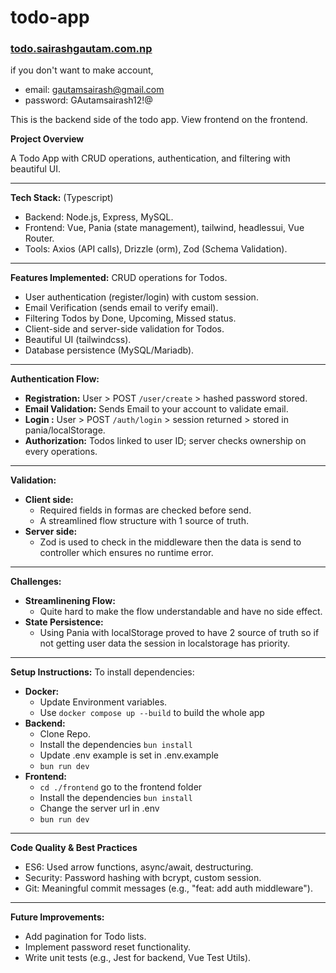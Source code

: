 # todo-app
### [todo.sairashgautam.com.np](https://todo.sairashgautam.com.np/)
if you don't want to make account,  
- email: gautamsairash@gmail.com
- password: GAutamsairash12!@



This is the backend side of the todo app. View frontend on the frontend.


**Project Overview**

A Todo App with CRUD operations, authentication, and filtering with beautiful UI.

---
**Tech Stack:** (Typescript)

- Backend: Node.js, Express, MySQL.
- Frontend: Vue, Pania (state management), tailwind, headlessui, Vue Router.
- Tools: Axios (API calls), Drizzle (orm), Zod (Schema Validation).

---
**Features Implemented:**
CRUD operations for Todos.

- User authentication (register/login) with custom session.
- Email Verification (sends email to verify email).
- Filtering Todos by Done, Upcoming, Missed status.
- Client-side and server-side validation for Todos.
- Beautiful UI (tailwindcss).
- Database persistence (MySQL/Mariadb).

----
**Authentication Flow:**
- **Registration:** User > POST `/user/create` > hashed password stored.
- **Email Validation:** Sends Email to your account to validate email.
- **Login :** User > POST `/auth/login` > session returned > stored in pania/localStorage.
- **Authorization:** Todos linked to user ID; server checks ownership on every operations.

----
**Validation:**
- **Client side:**
    - Required fields in formas are checked before send.
    - A streamlined flow structure with 1 source of truth.
- **Server side:** 
    - Zod is used to check in the middleware then the data is send to controller which ensures no runtime error.

----
**Challenges:**
- **Streamlinening Flow:**
    - Quite hard to make the flow understandable and have no side effect.
- **State Persistence:**
    - Using Pania with localStorage proved to have 2 source of truth so if not getting user data the session in localstorage has priority.

----
**Setup Instructions:**
    To install dependencies:
- **Docker:**
    - Update Environment variables.
    - Use `docker compose up --build` to build the whole app
- **Backend:**
    - Clone Repo.
    - Install the dependencies `bun install` 
    - Update .env example is set in .env.example
    - `bun run dev`
- **Frontend:**
    - `cd ./frontend` go to the frontend folder
    - Install the dependencies `bun install` 
    - Change the server url in .env
    - `bun run dev`

----
**Code Quality & Best Practices**

- ES6: Used arrow functions, async/await, destructuring.
- Security: Password hashing with bcrypt, custom session.
- Git: Meaningful commit messages (e.g., "feat: add auth middleware").

---
**Future Improvements:**
- Add pagination for Todo lists.
- Implement password reset functionality.
- Write unit tests (e.g., Jest for backend, Vue Test Utils).


